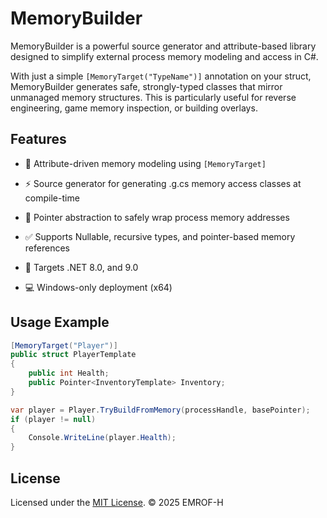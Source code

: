 # MemoryBuilder

MemoryBuilder is a powerful source generator and attribute-based library designed to simplify external process memory modeling and access in C#.

With just a simple `[MemoryTarget("TypeName")]` annotation on your struct, MemoryBuilder generates safe, strongly-typed classes that mirror unmanaged memory structures. This is particularly useful for reverse engineering, game memory inspection, or building overlays.

## Features

* 🧠 Attribute-driven memory modeling using `[MemoryTarget]`

* ⚡ Source generator for generating .g.cs memory access classes at compile-time

* 🧵 Pointer<T> abstraction to safely wrap process memory addresses

* ✅ Supports Nullable, recursive types, and pointer-based memory references

* 🎯 Targets .NET 8.0, and 9.0

* 💻 Windows-only deployment (x64)

## Usage Example
```C#
[MemoryTarget("Player")]
public struct PlayerTemplate
{
    public int Health;
    public Pointer<InventoryTemplate> Inventory;
}
```
```C#
var player = Player.TryBuildFromMemory(processHandle, basePointer);
if (player != null)
{
    Console.WriteLine(player.Health);
}
```

## License

Licensed under the [MIT License](LICENSE).
© 2025 EMROF-H
